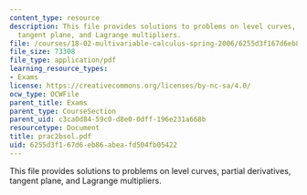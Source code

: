 ```yaml
---
content_type: resource
description: This file provides solutions to problems on level curves, partial derivatives,
  tangent plane, and Lagrange multipliers.
file: /courses/18-02-multivariable-calculus-spring-2006/6255d3f167d6eb86abeafd504fb05422_prac2bsol.pdf
file_size: 73308
file_type: application/pdf
learning_resource_types:
- Exams
license: https://creativecommons.org/licenses/by-nc-sa/4.0/
ocw_type: OCWFile
parent_title: Exams
parent_type: CourseSection
parent_uid: c3ca0d84-59c0-d8e0-0dff-196e231a668b
resourcetype: Document
title: prac2bsol.pdf
uid: 6255d3f1-67d6-eb86-abea-fd504fb05422
---
```

This file provides solutions to problems on level curves, partial derivatives, tangent plane, and Lagrange multipliers.